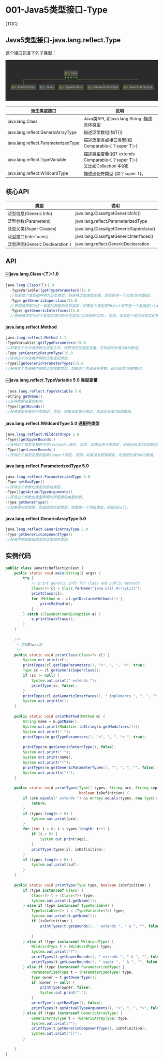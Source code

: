 # 001-Java5类型接口-Type

[TOC]

## Java5类型接口-java.lang.reflect.Type

这个接口包含下列子类型：

![image-20210105204220304](../../assets/image-20210105204220304.png)

| 派生类或接口                        | 说明                                                         |
| ----------------------------------- | ------------------------------------------------------------ |
| java.lang.Class                     | Java类API, 如java.lang.String ;描述具体类型                  |
| java.lang.reflect.GenericArrayType  | 描述泛型数组(如T[])                                          |
| java.lang.reflect.ParameterizedType | 描述泛型类或接口类型(如Comparable＜？super T＞)              |
| java.lang.reflect.TypeVariable      | 描述类型变量(如T extends Comparable＜？super T＞)<br />又比如Collection<E> 中的E |
| java.lang.reflect.WildcardType      | 描述通配符类型 (如？super T)。                               |

## 核心API

| 类型                             | 说明                                   |
| -------------------------------- | -------------------------------------- |
| 泛型信息(Generic Info)           | java.lang.Class#getGenericInfo()       |
| 泛型参数(Parameters)             | java.lang.reflect.ParameterizedType    |
| 泛型父类(Super Classes)          | java.lang.Class#getGenericSuperclass() |
| 泛型接口(Interfaces)             | java.lang.Class#getGenericInterfaces() |
| 泛型声明(Generic Declearation  ) | java.lang.reflect.GenericDeclearation  |

## API

#### ￼java.lang.Class＜T＞1.0

```java
java.lang.Class＜T＞1.0
  ·TypeVariable[]getTypeParameters()5.0
  //如果这个类型被声明为泛型类型，则获得泛型类型变量，否则获得一个长度为0的数组。
  ·Type getGenericSuperclass()5.0
  //获得被声明为这一类型的超类的泛型类型；如果这个类型是Object或不是一个类类型(class type)，则返回null。
  ·Type[]getGenericInterfaces()5.0
  //获得被声明为这个类型的接口的泛型类型(以声明的次序)，否则，如果这个类型没有实现接口，返回长度为0的数组。
```

#### java.lang.reflect.Method 

```java
java.lang.reflect.Method 1.1
·TypeVariable[]getTypeParameters()5.0
//如果这个方法被声明为泛型方法，则获得泛型类型变量，否则返回长度为0的数组。
·Type getGenericReturnType()5.0
//获得这个方法被声明的泛型返回类型。
·Type[]getGenericParameterTypes()5.0
//获得这个方法被声明的泛型参数类型。如果这个方法没有参数，返回长度为0的数组。
```

#### ￼java.lang.reflect.TypeVariable 5.0 类型变量

```java
￼java.lang.reflect.TypeVariable 5.0
·String getName()
//获得类型变量的名字。
·Type[]getBounds()
//获得类型变量的子类限定，否则，如果该变量无限定，则返回长度为0的数组。

```

#### java.lang.reflect.WildcardType 5.0 通配符类型

```java
java.lang.reflect.WildcardType 5.0
·Type[]getUpperBounds()
//获得这个类型变量的子类(extends)限定，否则，如果没有子类限定，则返回长度为0的数组。
·Type[]getLowerBounds()
//获得这个类型变量的超类(super)限定，否则，如果没有超类限定，则返回长度为0的数组。
```

#### java.lang.reflect.ParameterizedType 5.0

```java
java.lang.reflect.ParameterizedType 5.0
·Type getRawType()
//获得这个参数化类型的原始类型。
·Type[]getActualTypeArguments()
//获得这个参数化类型声明时所使用的类型参数。
·Type getOwnerType()
//如果是内部类型，则返回其外部类型，如果是一个顶级类型，则返回null。
```

#### java.lang.reflect.GenericArrayType 5.0

```java
java.lang.reflect.GenericArrayType 5.0
·Type getGenericComponentType()
//获得声明该数组类型的泛型组件类型。
```

## 实例代码

```java
public class GenericReflectionTest {
    public static void main(String[] args) {
        try {
            // print generic info for class and public methods
            Class<?> cl = Class.forName("java.util.ArrayList");
            printClass(cl);
            for (Method m : cl.getDeclaredMethods()) {
                printMethod(m);
            }
        } catch (ClassNotFoundException e) {
            e.printStackTrace();
        }
    }

    /**
     * 打印Class类
     */
    public static void printClass(Class<?> cl) {
        System.out.print(cl);
        printTypes(cl.getTypeParameters(), "<", ", ", ">", true);
        Type sc = cl.getGenericSuperclass();
        if (sc != null) {
            System.out.print(" extends ");
            printType(sc, false);
        }
        printTypes(cl.getGenericInterfaces(), " implements ", ", ", "", false);
        System.out.println();
    }

    public static void printMethod(Method m) {
        String name = m.getName();
        System.out.print(Modifier.toString(m.getModifiers()));
        System.out.print(" ");
        printTypes(m.getTypeParameters(), "<", ", ", "> ", true);

        printType(m.getGenericReturnType(), false);
        System.out.print(" ");
        System.out.print(name);
        System.out.print("(");
        printTypes(m.getGenericParameterTypes(), "", ", ", "", false);
        System.out.println(")");
    }

    public static void printTypes(Type[] types, String pre, String sep, String suf,
                                  boolean isDefinition) {
        if (pre.equals(" extends ") && Arrays.equals(types, new Type[]{Object.class})) {
            return;
        }
        if (types.length > 0) {
            System.out.print(pre);
        }
        for (int i = 0; i < types.length; i++) {
            if (i > 0) {
                System.out.print(sep);
            }
            printType(types[i], isDefinition);
        }
        if (types.length > 0) {
            System.out.print(suf);
        }
    }

    public static void printType(Type type, boolean isDefinition) {
        if (type instanceof Class) {
            Class<?> t = (Class<?>) type;
            System.out.print(t.getName());
        } else if (type instanceof TypeVariable) {
            TypeVariable<?> t = (TypeVariable<?>) type;
            System.out.print(t.getName());
            if (isDefinition) {
                printTypes(t.getBounds(), " extends ", " & ", "", false);

            }
        } else if (type instanceof WildcardType) {
            WildcardType t = (WildcardType) type;
            System.out.print("?");
            printTypes(t.getUpperBounds(), " extends ", " & ", "", false);
            printTypes(t.getLowerBounds(), " super ", " & ", "", false);
        } else if (type instanceof ParameterizedType) {
            ParameterizedType t = (ParameterizedType) type;
            Type owner = t.getOwnerType();
            if (owner != null) {
                printType(owner, false);
                System.out.print(".");
            }
            printType(t.getRawType(), false);
            printTypes(t.getActualTypeArguments(), "<", ", ", ">", false);
        } else if (type instanceof GenericArrayType) {
            GenericArrayType t = (GenericArrayType) type;
            System.out.print("");
            printType(t.getGenericComponentType(), isDefinition);
            System.out.print("[]");
        }

    }
}
```

